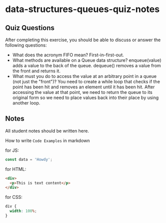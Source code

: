 # data-structures-queues-quiz-notes

## Quiz Questions

After completing this exercise, you should be able to discuss or answer the following questions:

- What does the acronym FIFO mean?
  First-in-first-out.
- What methods are available on a Queue data structure?
  enqueue(value) adds a value to the back of the queue. dequeue() removes a value from the front and returns it.
- What must you do to access the value at an arbitrary point in a queue (not just the "front")?
  You need to create a while loop that checks if the point has been hit and removes an
  element until it has been hit. After accessing the value at that point, we need to
  return the queue to its original form so we need to place values back into their
  place by using another loop.

## Notes

All student notes should be written here.

How to write `Code Examples` in markdown

for JS:

```javascript
const data = 'Howdy';
```

for HTML:

```html
<div>
  <p>This is text content</p>
</div>
```

for CSS:

```css
div {
  width: 100%;
}
```
